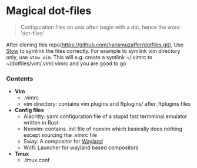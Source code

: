 # Magical dot-files

> Configuration files on unix often begin with a dot, hence the word 'dot-files'

After cloning this repo(https://github.com/harismuzaffer/dotfiles.git), Use [Stow](https://www.gnu.org/software/stow/) to symlink the files correctly.
For example to symlink vim directory only, use `stow vim`. This will e.g. create a symlink ~/.vimrc to ~/dotfiles/vim/.vim/.vimrc and you are good to go 

### Contents
- **Vim**
  - .vimrc
  - vim directory: contains vim plugins and ftplugins/ after_ftplugins files
- **Config files**
  - Alacritty: yaml configuration file of a stupid fast termminal emulator written in Rust
  - Neovim: contains .init file of noevim which basically does nothing except sourcing the .vimrc file
  - Sway: A compositor for [Wayland](https://wiki.archlinux.org/index.php/Sway)
  - Wofi: Launcher for wayland based compositors
- **Tmux**
  - .tmux.conf


